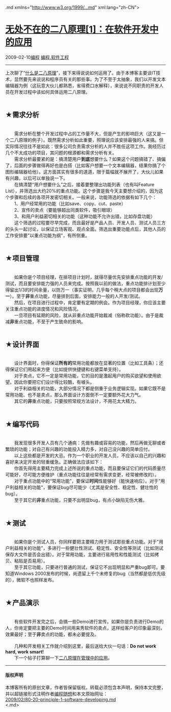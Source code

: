 <!DOCTYPE.md>
.md xmlns="http://www.w3.org/1999/...md" xml:lang="zh-CN">
<head>
<meta http-equiv="Content-Type" content="text.md; charset=utf-8" />
<meta name="generator" content="Python script by program.think@gmail.com" />
<meta name="provider" content="program-think.blogspot.com" />
<link type="text/css" rel="stylesheet" href="../../css/program-think.css" />
<title>无处不在的二八原理[1]：在软件开发中的应用 - 编程随想的博客</title>
</head>
<body>
<div id="main" style="width:100%;">
<h1><a href="../../index.md" title="回到首页">无处不在的二八原理[1]：在软件开发中的应用</a></h1>
<div class="post-info"><span class="date-header">2009-02-10</span><a href="../../tags/E7BC96E7A88B.md" class="tag">编程</a> <a href="../../tags/E7BC96E7A88B.E8BDAFE4BBB6E5B7A5E7A88B.md" class="tag">编程.软件工程</a> </div>
<hr>
<div class="post">
上次聊了“<a href="../../2009/02/80-20-principle-0-overview.md">什么是二八原理</a>”，接下来得说说如何运用了。由于本博客主要谈IT技术，显然要先来说说和程序员有关的那些事。为了不至于太抽象，我们以开发文本编辑器为例（这玩意大伙儿都熟悉，省得费口水解释），来说说不同职责的开发人员在开发过程中该如何具体运用二八原理。<!--program-think--><br /><br /><h2>★需求分析</h2><br />　　需求分析在整个开发过程中占的工作量不大，但是产生的影响巨大（这又是一个二八原理的例子）。既然需求分析如此重要，照理说应该安排最强的人来搞。但实际情况往往不是如此：很多公司负责需求分析的人并不胜任这项工作。我经历过几个不太成功的项目，其问题的根源都和需求分析有关。<br />　　需求分析最要紧的是：搞清楚用户<b>到底</b>想要什么？如果这个问题搞错了、搞偏了，后面的步骤做得再好也是白搭（比如客户想要一个文本编辑器，结果你搞了个图形编辑器给他）。这方面其实有很多的道道，限于篇幅就不展开了，大伙儿如果有兴趣，以后可以单独说一下。<br />　　在搞清楚“用户想要什么”之后，接着要整理出功能列表（也有叫Feature List），并筛选出大约20%的重点功能。这个步骤是我今天主要想介绍的，因为这个步骤和后续的各项开发密切相关。一般来说，功能筛选的依据有如下几个：<br />　　1、用户经常用的功能（比如save、copy、cut、paste）<br />　　2、宣传的卖点（要能够超出同类软件，吸引眼球）<br />　　3、和用户利益密切相关的功能（这种功能不允许出错，比如存盘功能）<br />　　这个筛选的过程要尽早完成，而且最好是产品人员、开发人员、测试人员三方的头头一起讨论，以保证立场客观、观点全面。筛选出重要功能点后，其他人员的工作安排要"以重点功能为纲"，有所侧重。<br /><br /><h2>★项目管理</h2><br />　　如果你是个项目经理，在排项目计划时，就得尽量优先安排重点功能的开发/测试，而且要安排能力强的人员来完成。按照我以前的做法，重点功能排计划至少得留出1/3的时间余量，以防万一（事实证明，几乎每个稍大点的项目都会出现<b>万一</b>）。至于<b>非</b>重点功能，尽量排到后面，安排能力一般的人开发/测试。<br />　　然后，在项目进行过程中，肯定要有定期的例会。作为项目经理，你应该主要关注重点功能的进度情况和风险情况。<br />　　一旦项目有延期的风险，就从非重点功能开始裁减（俗称砍功能）。由于是裁减<b>非</b>重点功能，不至于产生致命的影响。<br /><br /><h2>★设计界面</h2><br />　　设计界面时，你得保证<b>所有的</b>常用功能都放在显著的位置（比如工具条）；还得保证它们用起来方便（比如提供快捷键和右键菜单支持）。<br />　　对于卖点，它不一定是常用功能，它的目的是激起用户的购买欲望和使用欲望。因此你要把它们设计得比较酷，有噱头。<br />　　对于利益相关的功能，大部分情况下都是侧重于业务逻辑实现。如果它既不是常用功能、也不是卖点，那么界面设计方面倒不一定要额外花大力气。<br />　　其它的<b>非</b>重点功能，只要按照常规方法设计，不用花太大精力。<br /><br /><h2>★编写代码</h2><br />　　我发现很多开发人员有几个通病：先做有趣或容易的功能，然后再做无聊或者繁琐的功能；对自己有兴趣的功能投入精力多，对自己没兴趣的简单应付。<br />　　以上这些都是开发的大忌。作为一个职业的开发人员，不应该以自己的兴趣和喜好来决定开发的轻重缓急。正确做法应该如下：<br />　　你首先得用主要精力完成上述所说的重点功能，而且要保证它们的代码质量尽可能好，尽可能方便维护（重点功能往往是经常有需求变更，经常被修改的）。<br />　　对于重点功能中的“常用功能”，要保证<b>时间</b>性能够好（能快速响应）。对于"用户利益相关的功能"，要保证bug尽可能少（尤其是安全性、稳定性、健壮性的bug）。<br />　　至于其它的<b>非</b>重点功能，只要不出明显bug，有点小缺陷无伤大雅。<br /><br /><h2>★测试</h2><br />　　如果你是个测试人员，你同样要把主要精力用于测试那些重点功能。对于"用户利益相关的功能"，多进行一些健壮性测试、稳定性、安全性等测试（比如测试保存大文件是否会出错）。对于常用功能，主要进行易用性和性能测试（比如拷贝、粘贴是否易用）。<br />　　至于其它功能，只要进行普通的测试，保证它不出现明显和严重bug即可。要知道Windows 2000发布的时候，尚遗留上千个未修复的bug（当然都是低优先级的），微软不也照样发布。<br /><br /><h2>★产品演示</h2><br />　　有些软件开发完之后，会搞一些Demo进行宣传。如果你是负责进行Demo的人，你肯定要把主要的Demo时间用来秀软件的卖点，这样给客户的印象最深刻，效果最好；至于<b>非</b>卖点的功能，都未必要提及。<br /><br />　　几种和开发相关工作就介绍到这里，最后送给大伙一句话：<b>Do not work hard, work smart!</b><br />　　下一个帖子打算聊一下<a href="../../2009/03/80-20-principle-2-management-overview.md">二八原理在管理中的应用</a>。<div class="blogger-post-footer">
</div>
<hr>
<div class="copyright">
<h4>版权声明</h4>
本博客所有的原创文章，作者皆保留版权。转载必须包含本声明，保持本文完整，并以超链接形式注明作者<a href="mailto:program.think@gmail.com">编程随想</a>和本文原始网址：<br>
<a href="2009/02/80-20-principle-1-software-developing.md">2009/02/80-20-principle-1-software-developing.md</a>
</div>
</div>
</body>
<.md>
